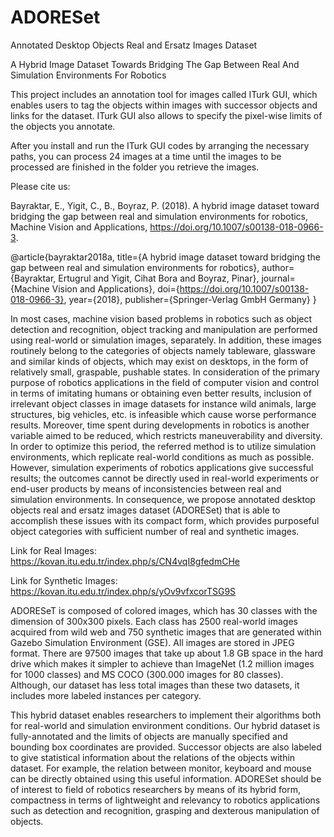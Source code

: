 # ADORESet
 Annotated Desktop Objects Real and Ersatz Images Dataset
 
 A Hybrid Image Dataset Towards Bridging The Gap Between Real And Simulation Environments For Robotics

This project includes an annotation tool for images called ITurk GUI, which enables users to tag the objects within images with successor objects and links for the dataset. ITurk GUI also allows to specify the pixel-wise limits of the objects you annotate.

After you install and run the ITurk GUI codes by arranging the necessary paths, you can process 24 images at a time until the images to be processed are finished in the folder you retrieve the images.

Please cite us:

Bayraktar, E., Yigit, C., B., Boyraz, P. (2018). A hybrid image dataset toward bridging the gap between real and simulation environments for robotics, Machine Vision and Applications, https://doi.org/10.1007/s00138-018-0966-3.

@article{bayraktar2018a,
  title={A hybrid image dataset toward bridging the gap between real and simulation environments for robotics},
  author={Bayraktar, Ertugrul and Yigit, Cihat Bora and Boyraz, Pinar},
  journal={Machine Vision and Applications},
  doi={https://doi.org/10.1007/s00138-018-0966-3},
  year={2018},
  publisher={Springer-Verlag GmbH Germany}
}

In most cases, machine vision based problems in robotics such as object detection and recognition, object tracking and manipulation are performed using real-world or simulation images, separately. In addition, these images routinely belong to the categories of objects namely tableware, glassware and similar kinds of objects, which may exist on desktops, in the form of relatively small, graspable, pushable states. In consideration of the primary purpose of robotics applications in the field of computer vision and control in terms of imitating humans or obtaining even better results, inclusion of irrelevant object classes in image datasets for instance wild animals, large structures, big vehicles, etc. is infeasible which cause worse performance results. Moreover, time spent during developments in robotics is another variable aimed to be reduced, which restricts maneuverability and diversity. In order to optimize this period, the referred method is to utilize simulation environments, which replicate real-world conditions as much as possible. However, simulation experiments of robotics applications give successful results; the outcomes cannot be directly used in real-world experiments or end-user products by means of inconsistencies between real and simulation environments. In consequence, we propose annotated desktop objects real and ersatz images dataset (ADORESet) that is able to accomplish these issues with its compact form, which provides purposeful object categories with sufficient number of real and synthetic images. 

Link for Real Images: https://kovan.itu.edu.tr/index.php/s/CN4vqI8gfedmCHe

Link for Synthetic Images: https://kovan.itu.edu.tr/index.php/s/yOv9vfxcorTSG9S

ADORESeT is composed of colored images, which has 30 classes with the dimension of 300x300 pixels. Each class has 2500 real-world images acquired from wild web and 750 synthetic images that are generated within Gazebo Simulation Environment (GSE). All images are stored in JPEG format. There are 97500 images that take up about 1.8 GB space in the hard drive which makes it simpler to achieve than ImageNet (1.2 million images for 1000 classes) and MS COCO (300.000 images for 80 classes). Although, our dataset has less total images than these two datasets, it includes more labeled instances per category.

This hybrid dataset enables researchers to implement their algorithms both for real-world and simulation environment conditions. Our hybrid dataset is fully-annotated and the limits of objects are manually specified and bounding box coordinates are provided. Successor objects are also labeled to give statistical information about the relations of the objects within dataset. For example, the relation between monitor, keyboard and mouse can be directly obtained using this useful information. ADORESet should be of interest to field of robotics researchers by means of its hybrid form, compactness in terms of lightweight and relevancy to robotics applications such as detection and recognition, grasping and dexterous manipulation of objects.
